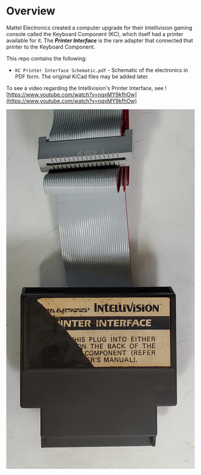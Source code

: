 # Overview

Mattel Electronics created a computer upgrade for their Intellivision gaming console called the Keyboard Component (KC), which itself had a printer available for it.  The **_Printer Interface_** is the rare adapter that connected that printer to the Keyboard Component.

This repo contains the following:
- `KC Printer Interface Schematic.pdf` - Schematic of the electronics in PDF form.  The original KiCad files may be added later.

To see a video regarding the Intellivision's Printer Interface, see ![https://www.youtube.com/watch?v=nqxMY9kfhOw](https://www.youtube.com/watch?v=nqxMY9kfhOw)

![image of the Printer Interface hardware](/KC%20Printer%20Interface.jpg)
